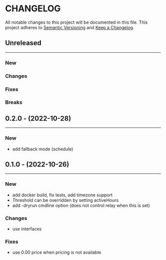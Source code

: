# CHANGELOG

All notable changes to this project will be documented in this file.
This project adheres to [Semantic Versioning](http://semver.org/) and [Keep a Changelog](http://keepachangelog.com/).



## Unreleased
---

### New

### Changes

### Fixes

### Breaks


## 0.2.0 - (2022-10-28)
---

### New
* add fallback mode (schedule)


## 0.1.0 - (2022-10-26)
---

### New
* add docker build, fix tests, add timezone support
* Threshold can be overridden by setting activeHours
* add -dryrun cmdline option (does not control relay when this is set)

### Changes
* use interfaces

### Fixes
* use 0.00 price when pricing is not available


